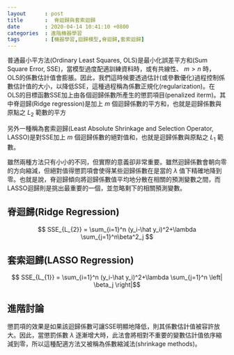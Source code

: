 ```yaml
---
layout      : post
title       :  脊迴歸與套索迴歸
date        : 2020-04-14 10:41:10 +0800
categories  : 進階機器學習
tags        : [機器學習,迴歸模型,脊迴歸,套索迴歸]
---
```


普通最小平方法(Ordinary Least Squares, OLS)是最小化誤差平方和(Sum Square Error, SSE)，當模型過度配適訓練資料時，或有共線性、 $m>n$ 時，OLS的係數估計值會膨脹。因此，我們這時候要透過估計(或參數優化)過程控制係數估計值的大小，以降低SSE，這種過程稱為係數正規化(regularization)。在OLS的目標函數SSE加上由各個迴歸係數所產生的懲罰項目(penalized iterm)。其中脊迴歸(Ridge regression)是加上 $m$ 個迴歸係數的平方和，也就是迴歸係數與原點之 $L_2$ 範數的平方

另外一種稱為套索迴歸(Least Absolute Shrinkage and Selection Operator, LASSO)是對SSE加上 $m$ 個迴歸係數的絕對值和，也就是迴歸係數與原點之 $L_1$ 範數。

雖然兩種方法只有小小的不同，但實際的意義卻非常重要。雖然迴歸係數會朝向零的方向縮減，但絕對值得懲罰項會使得某些迴歸係數在是當的 $\lambda$ 值下精確地降到零。也就是說，脊迴歸傾向將迴歸係數值平均地分散在相關的預測變數之間，而LASSO迴歸則是挑出最重要的一個，並忽略剩下的相關預測變數。

## 脊迴歸(Ridge Regression)
$$ SSE_{L_{2}} = \sum_{i=1}^n (y_i-\hat y_i)^2+\lambda \sum_{j=1}^n\beta^2_j $$


##  套索迴歸(LASSO Regression)
$$ SSE_{L_{1}} = \sum_{i=1}^n (y_i-\hat y_i)^2+\lambda \sum_{j=1}^n \left| \beta_j \right|$$


## 進階討論
懲罰項的效果是如果該迴歸係數可讓SSE明顯地降低，則其係數估計值被容許放大。因此，當懲罰係數 $\lambda$ 逐漸增大時，此法會將相對不重要的變數估計值依序縮減到零，所以這種配適方法又被稱為係數縮減法(shrinkage methods)。
